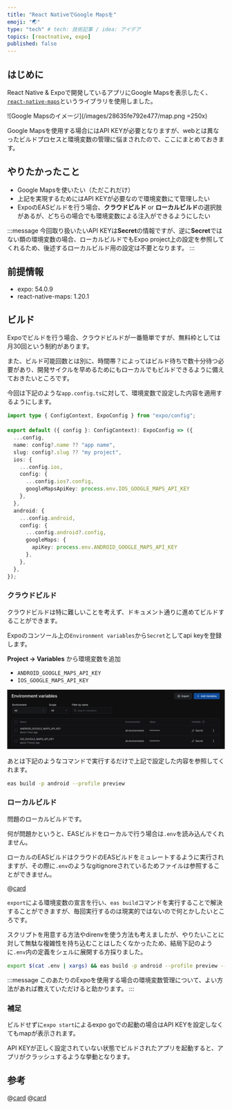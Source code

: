```yaml
---
title: "React NativeでGoogle Mapsを"
emoji: "🌏"
type: "tech" # tech: 技術記事 / idea: アイデア
topics: [reactnative, expo]
published: false
---
```


## はじめに
React Native & Expoで開発しているアプリにGoogle Mapsを表示したく、[`react-native-maps`](https://docs.expo.dev/versions/latest/sdk/map-view/)というライブラリを使用しました。

![Google Mapsのイメージ](/images/28635fe792e477/map.png =250x)

Google Mapsを使用する場合にはAPI KEYが必要となりますが、webとは異なったビルドプロセスと環境変数の管理に悩まされたので、ここにまとめておきます。

## やりたかったこと
- Google Mapsを使いたい（ただこれだけ）
- 上記を実現するためにはAPI KEYが必要なので環境変数にて管理したい
- ExpoのEASビルドを行う場合、**クラウドビルド** or **ローカルビルド**の選択肢があるが、どちらの場合でも環境変数による注入ができるようにしたい

:::message
今回取り扱いたいAPI KEYは**Secret**の情報ですが、逆に**Secret**ではない類の環境変数の場合、ローカルビルドでもExpo project上の設定を参照してくれるため、後述するローカルビルド用の設定は不要となります。
:::

## 前提情報
- expo: 54.0.9
- react-native-maps: 1.20.1

## ビルド

Expoでビルドを行う場合、クラウドビルドが一番簡単ですが、無料枠としては月30回という制約があります。

また、ビルド可能回数とは別に、時間帯？によってはビルド待ちで数十分待つ必要があり、開発サイクルを早めるためにもローカルでもビルドできるように備えておきたいところです。

今回は下記のような`app.config.ts`に対して、環境変数で設定した内容を適用するようにします。

```ts
import type { ConfigContext, ExpoConfig } from "expo/config";

export default ({ config }: ConfigContext): ExpoConfig => ({
  ...config,
  name: config?.name ?? "app name",
  slug: config?.slug ?? "my project",
  ios: {
    ...config.ios,
    config: {
      ...config.ios?.config,
      googleMapsApiKey: process.env.IOS_GOOGLE_MAPS_API_KEY
    },
  },
  android: {
    ...config.android,
    config: {
      ...config.android?.config,
      googleMaps: {
        apiKey: process.env.ANDROID_GOOGLE_MAPS_API_KEY
      },
    },
  },  
});
```

### クラウドビルド
クラウドビルドは特に難しいことを考えず、ドキュメント通りに進めてビルドすることができます。

Expoのコンソール上の`Environment variables`から`Secret`としてapi keyを登録します。

**Project → Variables** から環境変数を追加  
   - `ANDROID_GOOGLE_MAPS_API_KEY`
   - `IOS_GOOGLE_MAPS_API_KEY`

![環境変数の設定](/images/28635fe792e477/env.png)

あとは下記のようなコマンドで実行するだけで上記で設定した内容を参照してくれます。
```bash
eas build -p android --profile preview
```

### ローカルビルド
問題のローカルビルドです。

何が問題かというと、EASビルドをローカルで行う場合は`.env`を読み込んでくれません。

ローカルのEASビルドはクラウドのEASビルドをミュレートするように実行されますが、その際に`.env`のようなgitignoreされているためファイルは参照することができません。

@[card](https://github.com/expo/eas-cli/issues/2594)

`export`による環境変数の宣言を行い、`eas build`コマンドを実行することで解決することができますが、毎回実行するのは現実的ではないので何とかしたいところです。

スクリプトを用意する方法やdirenvを使う方法も考えましたが、やりたいことに対して無駄な複雑性を持ち込むことはしたくなかったため、結局下記のように`.env`内の定義をシェルに展開する方採りました。

```bash
export $(cat .env | xargs) && eas build -p android --profile preview --local
```

:::message
このあたりのExpoを使用する場合の環境変数管理について、よい方法があれば教えていただけると助かります。
:::

### 補足
ビルドせずに`expo start`によるexpo goでの起動の場合はAPI KEYを設定しなくてもmapが表示されます。

API KEYが正しく設定されていない状態でビルドされたアプリを起動すると、アプリがクラッシュするような挙動となります。

## 参考
@[card](https://zenn.dev/dev_zacker/articles/768bd4fd0bfcad#appendix)
@[card](https://docs.expo.dev/versions/latest/sdk/map-view/)